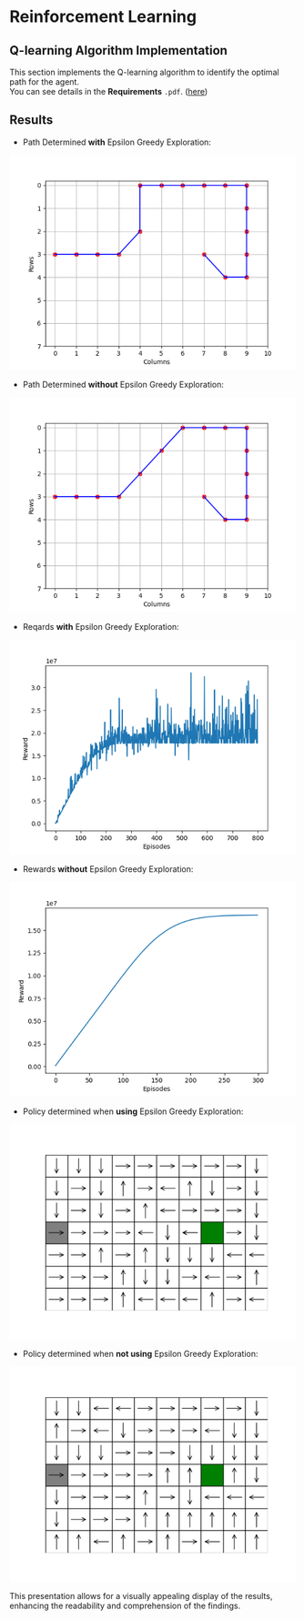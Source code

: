# Reinforcement Learning
## Q-learning Algorithm Implementation
This section implements the Q-learning algorithm to identify the optimal path for the agent.\
You can see details in the **Requirements** ``.pdf``. ([here](https://github.com/sorodocosmin/artificial-intelligence/blob/main/Lab_9/Requirements_Ro_Eng.pdf))

## Results
- Path Determined **with** Epsilon Greedy Exploration:

![Image-1](https://github.com/sorodocosmin/artificial-intelligence/blob/main/Lab_9/path-result-greedy.png)

- Path Determined **without** Epsilon Greedy Exploration:

![Image-2](https://github.com/sorodocosmin/artificial-intelligence/blob/main/Lab_9/path-result.png)

- Reqards **with** Epsilon Greedy Exploration:

![Image-2](https://github.com/sorodocosmin/artificial-intelligence/blob/main/Lab_9/reward-per-episode-greedy.png)

- Rewards **without** Epsilon Greedy Exploration:

![Image-2](https://github.com/sorodocosmin/artificial-intelligence/blob/main/Lab_9/reward-per-episode-plot.png)

- Policy determined when **using** Epsilon Greedy Exploration:

![Image-2](https://github.com/sorodocosmin/artificial-intelligence/blob/main/Lab_9/policy-result-greedy.png)

- Policy determined when **not using** Epsilon Greedy Exploration:

![Image-2](https://github.com/sorodocosmin/artificial-intelligence/blob/main/Lab_9/policy-result.png)



This presentation allows for a visually appealing display of the results, enhancing the readability and comprehension of the findings.
